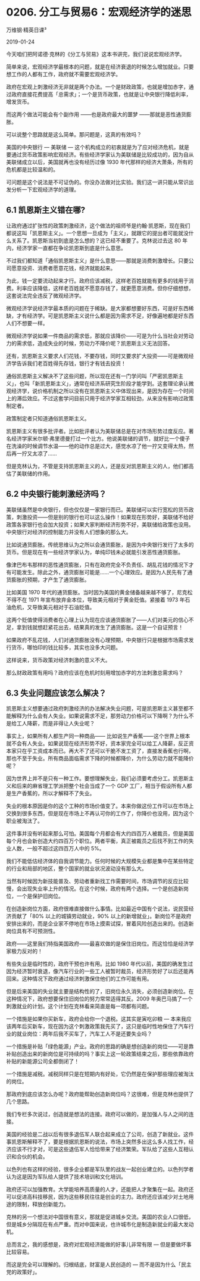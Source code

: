 # 0206. 分工与贸易6：宏观经济学的迷思

万维钢·精英日课³

2019-01-24

今天咱们把阿诺德·克林的《分工与贸易》这本书讲完，我们说说宏观经济学。

简单来说，宏观经济学最根本的问题，就是在经济衰退的时候怎么增加就业。只要想工作的人都有工作，政府就不需要宏观经济学。

政府在宏观上刺激经济无非就是两个办法。一个是财政政策，也就是增加赤字，通过政府直接花费提高「总需求」；一个是货币政策，也就是让中央银行降低利率，增发货币。

而这两个做法可能会有个副作用 ——也是政府最大的噩梦 ——那就是恶性通货膨胀。

可以说整个思路就是这么简单。那问题是，这真的有效吗？

美国的中央银行 — 美联储 — 这个机构成立的初衷就是为了应对经济危机，就是要通过货币政策影响宏观经济。有些经济学家认为美联储是比较成功的，因为自从美联储成立以后，美国就再也没有经历过像 1930 年代那样的经济大萧条，所有的危机都是比较温和的。

可问题是这个说法是不可证伪的。你没办法做对比实验。我们这一讲只能从常识出发分析一下宏观经济学的道理。

## 6.1 凯恩斯主义错在哪?

让政府通过扩张性的政策刺激经济，这个做法的祖师爷是约翰·凯恩斯，现在我们都说这叫「凯恩斯主义」。一个思想一旦成为「主义」，就跟它的提出者可能就没什么关系了。凯恩斯当初到底是怎么想的？这已经不重要了。克林说过去这 80 年内，经济学家一直都在争论凯恩斯到底是什么意思。

不过我们都知道「通俗凯恩斯主义」是什么意思——那就是消费刺激增长。只要公司愿意投资、消费者愿意花钱，经济就能起来。

为此，钱一定要流动起来才行。政府应该减税，这样老百姓就能有更多的钱用于消费。利率应该降低，这样老百姓就不愿意存钱了，就更愿意消费。但你仔细想想，这套说法完全违反了微观经济学。

微观经济学说经济学最本质的问题在于稀缺。是大家都想要好东西，可是好东西稀缺，才有经济学。可是凯恩斯主义说什么都是因为需求不足，好像遍地都是好东西人们不想要一样。

微观经济学说如果一件商品的需求低，那就应该降价——可是为什么当社会对劳动力的需求低，造成失业的时候，劳动力不降价呢？凯恩斯主义无法回答。

还有，凯恩斯主义要求人们花钱，不要存钱，同时又要求扩大投资——可是微观经济学告诉我们老百姓得先存钱，银行才有钱去投资！

通俗凯恩斯主义解决不了这些问题，所以现在还有一门学问叫「严密凯恩斯主义」，也叫「新凯恩斯主义」，通常在经济系研究生阶段才能学到。这套理论承认微观经济学，说价格机制之所以没有在凯恩斯主义中体现出来，是因为存在一个时间上的滞后效应。不过这套学问目前只用于经济学家互相较劲，从来没有影响过政策制定者。

政策制定者只知道通俗凯恩斯主义。

凯恩斯主义有很多批评者。比如批评者认为美联储总是在对市场形势过度反应。著名经济学家米尔顿·弗里德曼打过一个比方。他说美联储的调节，就好比一个傻子在洗澡的时候调节水温——他的动作总是过大，感觉水凉了他一拧又变得太热，然后再一拧又太凉了……

但是克林认为，不管是支持凯恩斯主义的人，还是反对凯恩斯主义的人，他们都高估了美联储的作用。

## 6.2 中央银行能刺激经济吗？

美联储虽然是中央银行，但也仅仅是一家银行而已。美联储可以实行宽松的货币政策，刺激投资——但是别的银行也可以这么操作！如果现在形势好，美联储不给好政策各家银行也会加大投资；如果大家判断经济形势不好，美联储给政策也没用。中央银行对经济的控制能力并没有人们想象的那么大。

比如说通货膨胀。传统思维认为之所以会通货膨胀，是因为中央银行发行了太多的货币。但是现在有一些经济学家认为，单纯印钱未必就能引发恶性通货膨胀。

像津巴布韦那样的恶性通货膨胀，只有在政府完全不负责任、胡乱花钱的情况下才有可能发生。除此之外，通货膨胀可能是……一个心理效应。是因为人民先有了通货膨胀的预期，才产生了通货膨胀。

比如美国 1970 年代的通货膨胀。当时因为美国的黄金储备越来越不够了，尼克松不得不在 1971 年宣布放弃金本位，导致美元相对于黄金贬值。紧接着 1973 年石油危机，又导致美元相对于石油贬值。

这两个贬值使得消费者在心理上认为现在应该通货膨胀了——人们对美元的信心不足，拿到钱就想赶紧花出去，结果真的发生了通货膨胀。这是一个自证预言！

如果政府不乱花钱，人们对通货膨胀没有心理预期，中央银行只是根据市场需求发行货币，哪怕印的钱比较多，其实也没多大问题。

这样说来，货币政策对经济刺激的意义不大。

那么财政政策有用吗？政府应该在危机时刻用增加赤字的方法刺激总需求吗？

## 6.3 失业问题应该怎么解决？

凯恩斯主义想要通过政府刺激经济的办法解决失业问题，可是凯恩斯主义甚至都不能解释为什么会有人失业。如果说需求不足，那劳动力价格可以下降啊？为什么不是给工人降薪，而是非得让人失业呢？

事实上，如果所有人都生产同一种商品—— 比如说生产香蕉——这个世界上根本就不会有人失业。如果说现在经济形势不好，资本家完全可以给工人降薪，反正资本家只在乎工资成本而已。再大不了还可以干脆不发工资了，直接发香蕉也行啊，那也不至于失业。所有商品面临需求下降的时候都降价，为什么劳动力就不能降价呢？

因为世界上并不是只有一种工作。要想理解失业，我们必须要考虑分工。凯恩斯主义和后来的麻省理工学派把整个社会当成了一个 GDP 工厂，相当于假设所有人都是生产香蕉的，所以才解释不了失业。

失业的根本原因是你的这个工种的市场价值变了。本来你做这份工作可以在市场上交换到很多东西，但是现在市场上不再认可你的工作了，你降价也没用，因为这个职业被淘汰了。

这件事并没有听起来那么可怕。美国每个月都会有大约四百万人被裁员，但是美国每个月也会新创造大约四百万个职位。两者平衡，真正被裁员之后找不到工作的失业人数，一般不超过这四百万人中的 5%。

我们不能低估经济体的自我调节能力。任何时候的大规模失业都是集中在某些特定的行业和局部的地区，整个国家的就业状况波动没有那么大。

当然有时候因为新技能普及、劳动者重新找工作需要时间，市场调节的反应比较慢，会出现失业率上升的情况。在这个时候，政府有两个选择。一个是创造新岗位，一个是保护旧岗位。

在创造新岗位方面，政府很难直接做什么事情。比如最近中国有个说法，说民营经济贡献了「80% 以上的城镇劳动就业，90% 以上的新增就业」。新岗位不是政府安排出来的，而是企业家不停地在市场上摸索试探，冒着风险创造出来的。创造新岗位具有不可预测性。

政府——这里我们特指美国政府——最喜欢做的是保住旧岗位。而这恰恰是经济学家极力反对的！

有些失业是临时性的，政府干预也许有用。比如 1980 年代以前，美国的确发生过因为经济暂时衰退，像汽车行业的一些工人被暂时裁员，经济形势好了以后还能再回来。这种情况下政府通过经济刺激保住他们的工作可能有用。

但是后来美国的失业就主要是结构性的了，旧岗位永久消失，必须创造新岗位。在这种情况下，政府想要保住旧岗位的努力常常适得其反。2009 年奥巴马搞了一个刺激就业的计划。这个计划在克林看来简直是每一项都有问题。

一个措施是如果你买新车，政府会给你一个退税。这其实是寅吃卯粮 — 本来我应该两年后买新车，现在因为这个刺激政策我先买了，这只是临时性地保住了汽车行业的就业岗位：两年后我不买车了，汽车工人不是还要失业吗？

一个措施是补贴「绿色能源」产业。政府的思路的确是想创造新的岗位——可是靠补贴创造出来的新岗位是可持续的吗？事实上这一轮政策结束之后，那些依靠政府补贴的新能源公司全都倒闭了！

一个措施是减税。减税同样只是在短期内有好处，它仍然是在保护那些理应被淘汰的岗位。

那政府到底应该怎么办呢？政府能帮助创造新岗位吗？这很难，但是克林也提供了几个思路。

我们专栏多次说过，创造就是想法的连接。政府可以做的，是加强人与人之间的连接。

美国的经验是二战以后有很多退伍军人联合起来成立了公司，创造了新就业。这件事凯恩斯解释不了，要是根据凯恩斯的说法，市场上突然多出这么多人找工作，经济应该不行才对，可是这些退伍军人恰恰带来了经济繁荣。军队给了这些人互相认识和合伙的机会。

以色列也有这样的经验，很多企业都是军队里的战友一起创业建立的。以色列学者认为这是因为军队给人提供了技术培训和文化培训。

政府还可以加强教育。大学能培养高质量的人才，还能把人才聚集在一起。政府还可以促进高科技移民，因为这些移民往往是创业的主力。政府还应该减少对土地用途的限制，释放创新能力。

克林的另一个想法对中国很有意义，那就是促进城乡交流。美国的农业人口很低，但是城乡分隔现在有点严重。而对中国来说，也许城市化是制造新就业的最大发动机。

总而言之，我的感想是，政府对宏观经济能做的好事儿非常有限 — 但是要做坏事比较容易。

而这是完全可以理解的。归根结底，财富是人民创造的 — 而不是因为什么「民主党的政策好」。